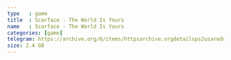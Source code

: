 ```yaml
---
type   : game
title  : Scarface - The World Is Yours
name   : Scarface - The World Is Yours
categories: [game]
telegram: https://archive.org/6/items/httpsarchive.orgdetailsps2usaredump3/Scarface%20-%20The%20World%20Is%20Yours.7z
size: 2.4 GB
---
```



